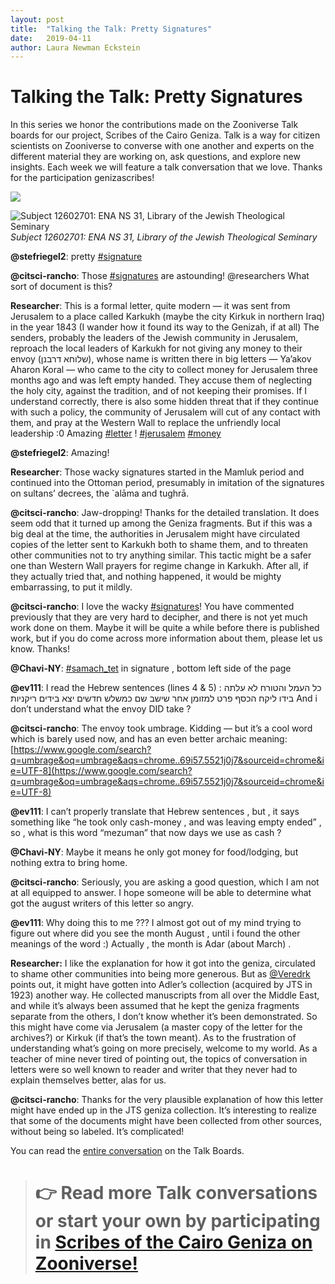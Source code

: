 ```yaml
---
layout: post
title:  "Talking the Talk: Pretty Signatures"
date:   2019-04-11
author: Laura Newman Eckstein
---
```

# Talking the Talk: Pretty Signatures

In this series we honor the contributions made on the Zooniverse Talk boards for our project, Scribes of the Cairo Geniza. Talk is a way for citizen scientists on Zooniverse to converse with one another and experts on the different material they are working on, ask questions, and explore new insights. Each week we will feature a talk conversation that we love. Thanks for the participation genizascribes!

![](https://cdn-images-1.medium.com/max/4000/0*34moHDydWtgz_JK_.jpeg)

![Subject 12602701: ENA NS 31, Library of the Jewish Theological Seminary](https://cdn-images-1.medium.com/max/4000/0*bznxXt5JqKGjtzVI.jpeg)*Subject 12602701: ENA NS 31, Library of the Jewish Theological Seminary*

**@stefriegel2**: pretty [#signature](https://www.zooniverse.org/projects/judaicadh/scribes-of-the-cairo-geniza/talk/tags/signature)

**@citsci-rancho**: Those [#signatures](https://www.zooniverse.org/projects/judaicadh/scribes-of-the-cairo-geniza/talk/tags/signatures) are astounding! @researchers What sort of document is this?

**Researcher**: This is a formal letter, quite modern — it was sent from Jerusalem to a place called Karkukh (maybe the city Kirkuk in northern Iraq) in the year 1843 (I wander how it found its way to the Genizah, if at all) The senders, probably the leaders of the Jewish community in Jerusalem, reproach the local leaders of Karkukh for not giving any money to their envoy (שלוחא דרבנן), whose name is written there in big letters — Ya’akov Aharon Koral — who came to the city to collect money for Jerusalem three months ago and was left empty handed. They accuse them of neglecting the holy city, against the tradition, and of not keeping their promises. If I understand correctly, there is also some hidden threat that if they continue with such a policy, the community of Jerusalem will cut of any contact with them, and pray at the Western Wall to replace the unfriendly local leadership :0
Amazing [#letter](https://www.zooniverse.org/projects/judaicadh/scribes-of-the-cairo-geniza/talk/tags/letter) ! [#jerusalem](https://www.zooniverse.org/projects/judaicadh/scribes-of-the-cairo-geniza/talk/tags/jerusalem) [#money](https://www.zooniverse.org/projects/judaicadh/scribes-of-the-cairo-geniza/talk/tags/money)

**@stefriegel2**: Amazing!

**Researcher**: Those wacky signatures started in the Mamluk period and continued into the Ottoman period, presumably in imitation of the signatures on sultans’ decrees, the `alāma and tughrā.

**@citsci-rancho**: Jaw-dropping! Thanks for the detailed translation.
It does seem odd that it turned up among the Geniza fragments. But if this was a big deal at the time, the authorities in Jerusalem might have circulated copies of the letter sent to Karkukh both to shame them, and to threaten other communities not to try anything similar. This tactic might be a safer one than Western Wall prayers for regime change in Karkukh. After all, if they actually tried that, and nothing happened, it would be mighty embarrassing, to put it mildly.

**@citsci-rancho**: I love the wacky [#signatures](https://www.zooniverse.org/projects/judaicadh/scribes-of-the-cairo-geniza/talk/tags/signatures)! You have commented previously that they are very hard to decipher, and there is not yet much work done on them. Maybe it will be quite a while before there is published work, but if you do come across more information about them, please let us know. Thanks!

**@Chavi-NY**: [#samach_tet](https://www.zooniverse.org/projects/judaicadh/scribes-of-the-cairo-geniza/talk/tags/samach_tet) in signature , bottom left side of the page

**@ev111**: I read the Hebrew sentences (lines 4 & 5) :
כל העמל והטורח לא עלתה בידו ליקח הכסף פרט למזומן
אחר שישב שם כמשלש חדשים יצא בידים ריקניות
And i don’t understand what the envoy DID take ?

**@citsci-rancho**: The envoy took umbrage. Kidding — but it’s a cool word which is barely used now, and has an even better archaic meaning: [https://www.google.com/search?q=umbrage&oq=umbrage&aqs=chrome..69i57.5521j0j7&sourceid=chrome&ie=UTF-8](https://www.google.com/search?q=umbrage&oq=umbrage&aqs=chrome..69i57.5521j0j7&sourceid=chrome&ie=UTF-8)

**@ev111**: I can’t properly translate that Hebrew sentences , but , it says something like “he took only cash-money , and was leaving empty ended” , so , what is this word “mezuman” that now days we use as cash ?

**@Chavi-NY**: Maybe it means he only got money for food/lodging, but nothing extra to bring home.

**@citsci-rancho**: Seriously, you are asking a good question, which I am not at all equipped to answer. I hope someone will be able to determine what got the august writers of this letter so angry.

**@ev111**: Why doing this to me ??? I almost got out of my mind trying to figure out where did you see the month August , until i found the other meanings of the word :) Actually , the month is Adar (about March) .

**Researcher:** I like the explanation for how it got into the geniza, circulated to shame other communities into being more generous. But as [@Veredrk](https://www.zooniverse.org/users/Veredrk) points out, it might have gotten into Adler’s collection (acquired by JTS in 1923) another way. He collected manuscripts from all over the Middle East, and while it’s always been assumed that he kept the geniza fragments separate from the others, I don’t know whether it’s been demonstrated. So this might have come via Jerusalem (a master copy of the letter for the archives?) or Kirkuk (if that’s the town meant). As to the frustration of understanding what’s going on more precisely, welcome to my world. As a teacher of mine never tired of pointing out, the topics of conversation in letters were so well known to reader and writer that they never had to explain themselves better, alas for us.

**@citsci-rancho**: Thanks for the very plausible explanation of how this letter might have ended up in the JTS geniza collection. It’s interesting to realize that some of the documents might have been collected from other sources, without being so labeled. It’s complicated!

You can read the [entire conversation](https://www.zooniverse.org/projects/judaicadh/scribes-of-the-cairo-geniza/talk/1029/755891) on the Talk Boards.
> # 👉 Read more Talk conversations or start your own by participating in [Scribes of the Cairo Geniza on Zooniverse!](http://scribesofthecairogeniza.org)
